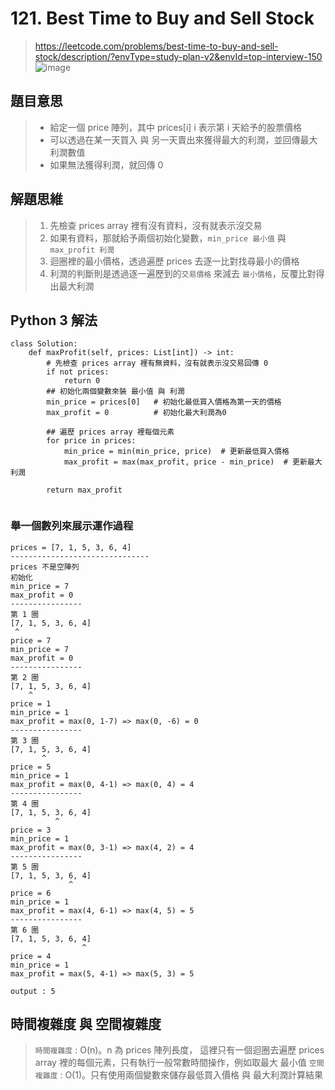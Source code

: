 # 121. Best Time to Buy and Sell Stock
> https://leetcode.com/problems/best-time-to-buy-and-sell-stock/description/?envType=study-plan-v2&envId=top-interview-150
> ![image](https://github.com/Ricky7737/DataAnalysisAndLearning/assets/58324475/1a72e3a5-3bcc-4946-944f-55ba4f88c153)

## 題目意思
> * 給定一個 price 陣列，其中 prices[i] i 表示第 i 天給予的股票價格
> * 可以透過在某一天買入 與 另一天賣出來獲得最大的利潤，並回傳最大利潤數值
> * 如果無法獲得利潤，就回傳 0

## 解題思維 
> 1. 先檢查 prices array 裡有沒有資料，沒有就表示沒交易
> 2. 如果有資料，那就給予兩個初始化變數，```min_price 最小值``` 與 ```max_profit 利潤```
> 3. 迴圈裡的最小價格，透過遍歷 prices 去逐一比對找尋最小的價格
> 4. 利潤的判斷則是透過逐一遍歷到的```交易價格``` 來減去 ```最小價格```，反覆比對得出最大利潤
## Python 3 解法
```
class Solution:
    def maxProfit(self, prices: List[int]) -> int:
        # 先檢查 prices array 裡有無資料，沒有就表示沒交易回傳 0
        if not prices:
            return 0
        ## 初始化兩個變數來裝 最小值 與 利潤
        min_price = prices[0]   # 初始化最低買入價格為第一天的價格
        max_profit = 0          # 初始化最大利潤為0

        ## 遍歷 prices array 裡每個元素
        for price in prices:
            min_price = min(min_price, price)  # 更新最低買入價格
            max_profit = max(max_profit, price - min_price)  # 更新最大利潤
        
        return max_profit
            
```

### 舉一個數列來展示運作過程
```
prices = [7, 1, 5, 3, 6, 4]
-------------------------------
prices 不是空陣列
初始化
min_price = 7
max_profit = 0
----------------
第 1 圈
[7, 1, 5, 3, 6, 4]
 ^
price = 7
min_price = 7
max_profit = 0
----------------
第 2 圈
[7, 1, 5, 3, 6, 4]
    ^
price = 1
min_price = 1
max_profit = max(0, 1-7) => max(0, -6) = 0
----------------
第 3 圈
[7, 1, 5, 3, 6, 4]
       ^
price = 5
min_price = 1
max_profit = max(0, 4-1) => max(0, 4) = 4
----------------
第 4 圈
[7, 1, 5, 3, 6, 4]
          ^
price = 3
min_price = 1
max_profit = max(0, 3-1) => max(4, 2) = 4
----------------
第 5 圈
[7, 1, 5, 3, 6, 4]
             ^
price = 6
min_price = 1
max_profit = max(4, 6-1) => max(4, 5) = 5
----------------
第 6 圈
[7, 1, 5, 3, 6, 4]
                ^
price = 4
min_price = 1
max_profit = max(5, 4-1) => max(5, 3) = 5

output : 5
```
## 時間複雜度 與 空間複雜度
> ```時間複雜度``` : O(n)。n 為 prices 陣列長度， 這裡只有一個迴圈去遍歷 prices array 裡的每個元素，只有執行一般常數時間操作，例如取最大 最小值
> ```空間複雜度``` : O(1)。只有使用兩個變數來儲存最低買入價格 與 最大利潤計算結果




